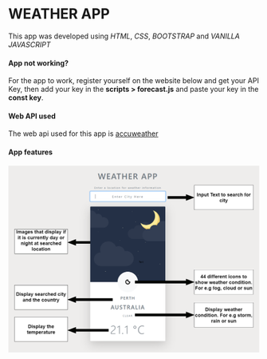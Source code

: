 # WEATHER APP

This app was developed using _HTML_, _CSS_, _BOOTSTRAP_ and _VANILLA JAVASCRIPT_

#### App not working? 

For the app to work, register  yourself on the website below and get your API Key, then add your key in the **scripts > forecast.js** and  paste your key in the **const key**.

#### Web API used

The web api used for this app is [accuweather](https://developer.accuweather.com/)



#### App features

![](img/github.png)
